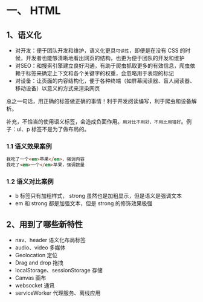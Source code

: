 # 一、 HTML

## 1、语义化

- 对开发：便于团队开发和维护，语义化更具`可读性`，即便是在没有 CSS 的时候，开发者也能够清晰地看出网页的结构，也更为便于团队的开发和维护
- 对SEO：和搜索引擎建立良好沟通，有助于爬虫抓取更多的有效信息，爬虫依赖于标签来确定上下文和各个关键字的权重，会忽略用于表现的标记
- 对设备：让页面的内容结构化，便于各种终端（如屏幕阅读器、盲人阅读器、移动设备）以意义的方式来渲染网页

总之一句话，用正确的标签做正确的事情！利于开发阅读编写，利于爬虫和设备解析。

补充，不恰当的使用语义标签，会造成负面作用。`用对比不用好，不用比用错好`。例子：ul、p 标签不是为了做布局的。

### 1.1 语义效果案例

```html
我吃了一个<em>苹果</em>，强调内容
我吃了<em>一个</em>苹果，强调数量
```

### 1.2 语义对比案例

- b 标签只有加粗样式， strong 虽然也是加粗显示，但是语义是强调文本
- em 和 strong 都是加强文本，但是 strong 的修饰效果极强

## 2、用到了哪些新特性

- nav、header 语义化布局标签
- audio、video 多媒体
- Geolocation 定位
- Drag and drop 拖拽
- localStorage、sessionStorage 存储
- Canvas 画布
- websocket 通讯
- serviceWorker 代理服务、离线应用
